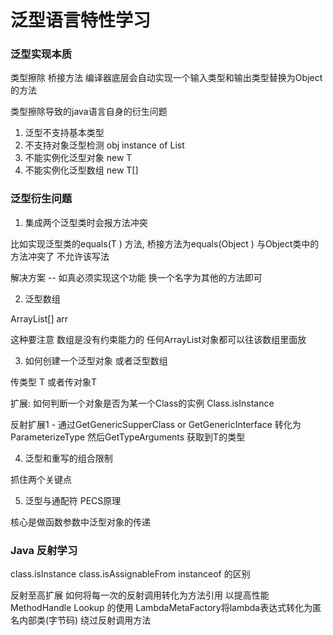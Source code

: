 # 泛型语言特性学习

### 泛型实现本质

类型擦除
桥接方法 编译器底层会自动实现一个输入类型和输出类型替换为Object的方法 

类型擦除导致的java语言自身的衍生问题
1. 泛型不支持基本类型
2. 不支持对象泛型检测 obj instance of List<Integer>
3. 不能实例化泛型对象 new T
4. 不能实例化泛型数组 new T[]

### 泛型衍生问题

1. 集成两个泛型类时会报方法冲突

比如实现泛型类的equals(T ) 方法, 桥接方法为equals(Object ) 与Object类中的方法冲突了 不允许该写法

解决方案 -- 如真必须实现这个功能 换一个名字为其他的方法即可

2. 泛型数组

ArrayList<Integer>[] arr 

这种要注意 数组是没有约束能力的 
任何ArrayList对象都可以往该数组里面放 

3. 如何创建一个泛型对象 或者泛型数组

传类型 T 或者传对象T

扩展: 如何判断一个对象是否为某一个Class<T>的实例 Class.isInstance

反射扩展1 - 通过GetGenericSupperClass or GetGenericInterface
转化为ParameterizeType 然后GetTypeArguments 获取到T的类型

4. 泛型和重写的组合限制

抓住两个关键点

5. 泛型与通配符 PECS原理

核心是做函数参数中泛型对象的传递

### Java 反射学习

class.isInstance
class.isAssignableFrom
instanceof 的区别


反射至高扩展
如何将每一次的反射调用转化为方法引用 以提高性能 
MethodHandle Lookup 的使用
LambdaMetaFactory将lambda表达式转化为匿名内部类(字节码)
绕过反射调用方法
